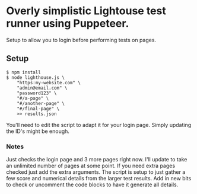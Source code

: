 # Overly simplistic Lightouse test runner using Puppeteer.
Setup to allow you to login before performing tests on pages.

## Setup
```
$ npm install
$ node lighthouse.js \
    "https:my-website.com" \
    "admin@email.com" \
    "password123" \
    "#/a-page" \
    "#/another-page" \
    "#/final-page" \
    >> results.json
```
You'll need to edit the script to adapt it for your login page.
Simply updating the ID's might be enough.

### Notes
Just checks the login page and 3 more pages right now.
I'll update to take an unlimited number of pages at some point.
If you need extra pages checked just add the extra arguments.
The script is setup to just gather a few score and numerical details from the larger test results.
Add in new bits to check or uncomment the code blocks to have it generate all details.